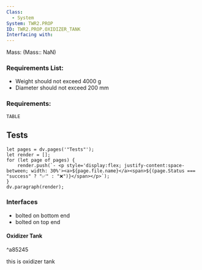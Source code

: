 ```yaml
---
Class:
  - System
System: TWR2.PROP
ID: TWR2.PROP.OXIDIZER_TANK
Interfacing with: 
---
```

Mass: (Mass:: NaN)
### Requirements List: 
- Weight should not exceed 4000 g
- Diameter should not exceed 200 mm

### Requirements:
```dataview
TABLE 
```

## Tests
```dataviewjs
let pages = dv.pages('"Tests"');
let render = [];
for (let page of pages) {
	render.push(`- <p style='display:flex; justify-content:space-between; width: 30%'><a>${page.file.name}</a><span>${(page.Status === "success" ? "✅" : "❌")}</span></p>`);
}
dv.paragraph(render);
```

### Interfaces
- bolted on bottom end
- bolted on top end

#### Oxidizer Tank

^a85245

this is oxidizer tank